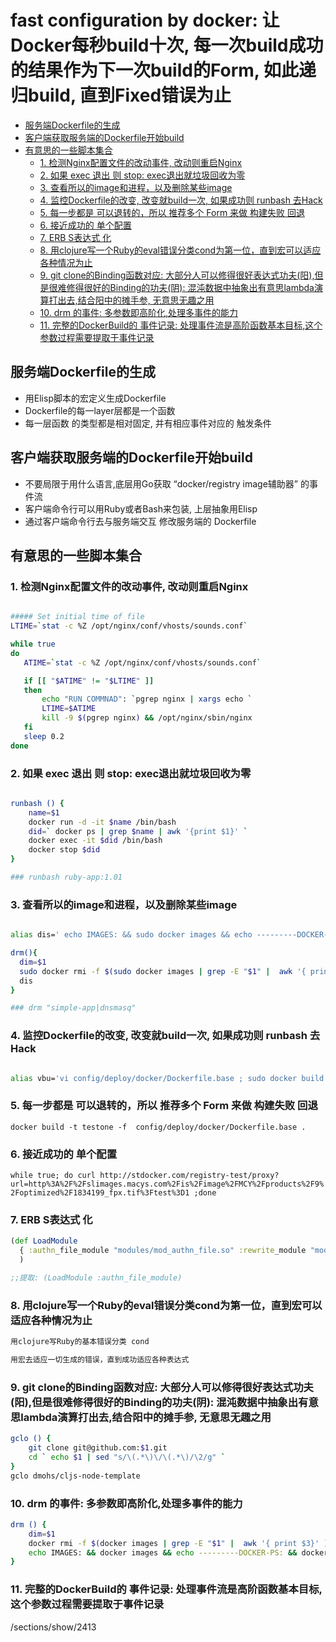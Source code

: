 # fast configuration by docker: 让Docker每秒build十次, 每一次build成功的结果作为下一次build的Form, 如此递归build, 直到Fixed错误为止

  - [服务端Dockerfile的生成](#服务端dockerfile的生成)
  - [客户端获取服务端的Dockerfile开始build](#客户端获取服务端的dockerfile开始build)
  - [有意思的一些脚本集合](#有意思的一些脚本集合)
    - [1. 检测Nginx配置文件的改动事件, 改动则重启Nginx](#1-检测nginx配置文件的改动事件-改动则重启nginx)
    - [2. 如果 exec 退出 则 stop: exec退出就垃圾回收为零](#2--exec---stop-exec)
    - [3. 查看所以的image和进程，以及删除某些image](#3-imageimage)
    - [4. 监控Dockerfile的改变, 改变就build一次, 如果成功则 runbash 去Hack](#4-dockerfile-build--runbash-hack)
    - [5. 每一步都是 可以退转的，所以 推荐多个 Form 来做 构建失败 回退](#5----form---)
    - [6. 接近成功的 单个配置](#6--)
    - [7. ERB S表达式 化](#7-erb-s-)
    - [8. 用clojure写一个Ruby的eval错误分类cond为第一位，直到宏可以适应各种情况为止](#8-clojurerubyevalcond)
    - [9.  git clone的Binding函数对应: 大部分人可以修得很好表达式功夫(阳),但是很难修得很好的Binding的功夫(阴): 混沌数据中抽象出有意思lambda演算打出去,结合阳中的摊手参, 无意思无趣之用](#9--git-clonebinding-binding-lambda-)
    - [10. drm 的事件: 多参数即高阶化,处理多事件的能力](#10-drm--)
    - [11. 完整的DockerBuild的 事件记录: 处理事件流是高阶函数基本目标,这个参数过程需要提取于事件记录](#11-dockerbuild--)



## 服务端Dockerfile的生成
* 用Elisp脚本的宏定义生成Dockerfile
* Dockerfile的每一layer层都是一个函数
* 每一层函数 的类型都是相对固定, 并有相应事件对应的 触发条件 

## 客户端获取服务端的Dockerfile开始build
* 不要局限于用什么语言,底层用Go获取 “docker/registry image辅助器” 的事件流
* 客户端命令行可以用Ruby或者Bash来包装, 上层抽象用Elisp
* 通过客户端命令行去与服务端交互 修改服务端的 Dockerfile

## 有意思的一些脚本集合 

### 1. 检测Nginx配置文件的改动事件, 改动则重启Nginx

```bash

##### Set initial time of file
LTIME=`stat -c %Z /opt/nginx/conf/vhosts/sounds.conf`

while true
do
   ATIME=`stat -c %Z /opt/nginx/conf/vhosts/sounds.conf`

   if [[ "$ATIME" != "$LTIME" ]]
   then
       echo "RUN COMMNAD": `pgrep nginx | xargs echo `
       LTIME=$ATIME
       kill -9 $(pgrep nginx) && /opt/nginx/sbin/nginx 
   fi
   sleep 0.2
done

```

### 2. 如果 exec 退出 则 stop: exec退出就垃圾回收为零 

```bash

runbash () {
    name=$1
    docker run -d -it $name /bin/bash
    did=` docker ps | grep $name | awk '{print $1}' `
    docker exec -it $did /bin/bash
    docker stop $did
}

### runbash ruby-app:1.01

```


### 3. 查看所以的image和进程，以及删除某些image


```bash

alias dis=' echo IMAGES: && sudo docker images && echo ---------DOCKER-PS: && sudo docker ps '

drm(){
  dim=$1
  sudo docker rmi -f $(sudo docker images | grep -E "$1" |  awk '{ print $3}' )
  dis
}

### drm "simple-app|dnsmasq"

```
### 4. 监控Dockerfile的改变, 改变就build一次, 如果成功则 runbash 去Hack

```bash

alias vbu='vi config/deploy/docker/Dockerfile.base ; sudo docker build -t regsvcs-base:1.01 -f config/deploy/docker/Dockerfile.base . '


```

### 5. 每一步都是 可以退转的，所以 推荐多个 Form 来做 构建失败 回退
` docker build -t testone -f  config/deploy/docker/Dockerfile.base . `

### 6. 接近成功的 单个配置
` while true; do curl http://stdocker.com/registry-test/proxy?url=http%3A%2F%2Fslimages.macys.com%2Fis%2Fimage%2FMCY%2Fproducts%2F9%2Foptimized%2F1834199_fpx.tif%3Ftest%3D1 ;done  `

### 7. ERB S表达式 化

```clojure
(def LoadModule
  { :authn_file_module "modules/mod_authn_file.so" :rewrite_module "modules/mod_rewrite.so" }
  )

;;提取: (LoadModule :authn_file_module)
```

### 8. 用clojure写一个Ruby的eval错误分类cond为第一位，直到宏可以适应各种情况为止

```bash
用clojure写Ruby的基本错误分类 cond

用宏去适应一切生成的错误，直到成功适应各种表达式

```

### 9.  git clone的Binding函数对应: 大部分人可以修得很好表达式功夫(阳),但是很难修得很好的Binding的功夫(阴): 混沌数据中抽象出有意思lambda演算打出去,结合阳中的摊手参, 无意思无趣之用

```bash
gclo () {
    git clone git@github.com:$1.git
    cd ` echo $1 | sed "s/\(.*\)\/\(.*\)/\2/g" `
}
gclo dmohs/cljs-node-template
```

### 10. drm 的事件: 多参数即高阶化,处理多事件的能力

```bash
drm () {
    dim=$1
    docker rmi -f $(docker images | grep -E "$1" |  awk '{ print $3}' )
    echo IMAGES: && docker images && echo ---------DOCKER-PS: && docker ps
}
```

### 11. 完整的DockerBuild的 事件记录: 处理事件流是高阶函数基本目标,这个参数过程需要提取于事件记录

/sections/show/2413
